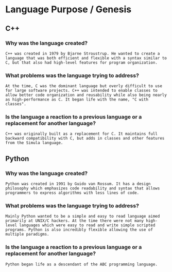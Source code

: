 # Language Purpose / Genesis

## C++
### Why was the language created?
	C++ was created in 1979 by Bjarne Stroustrup. He wanted to create a language that was both efficient and flexible with a syntax similar to C, but that also had high-level features for program organization.

### What problems was the language trying to address?
	At the time, C was the dominant language but overly difficult to use for large software projects. C++ was intended to enable classes to allow better code organization and reusability while also being nearly as high-performance as C. It began life with the name, "C with classes".

### Is the language a reaction to a previous language or a replacement for another language?
	C++ was originally built as a replacement for C. It maintains full backward compatibility with C, but adds in classes and other features from the Simula language. 

## Python
### Why was the language created?
	Python was created in 1991 by Guido van Rossum. It has a design philosophy which emphasizes code readability and syntax that allows programmers to express algorithms with less lines of code.
 
### What problems was the language trying to address?
	Mainly Python wanted to be a simple and easy to read language aimed primarily at UNIX/C hackers. At the time there were not many high-level languages which were easy to read and write simple scripted programs. Python is also incredibly flexible allowing the use of multiple paradigms.

### Is the language a reaction to a previous language or a replacement for another language?
	Python began life as a descendant of the ABC programming language.

